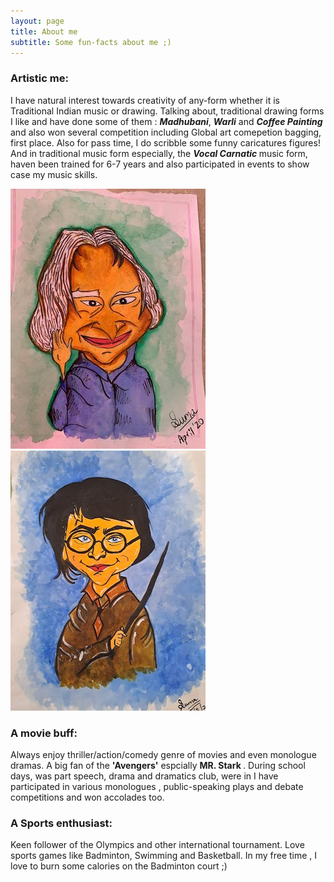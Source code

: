 ```yaml
---
layout: page
title: About me
subtitle: Some fun-facts about me ;)
---
```




### Artistic me:

I have natural interest towards creativity of any-form whether it is Traditional Indian music or drawing. Talking about, traditional drawing forms I like and have done some of them : <em><b> Madhubani</b></em>, <em><b> Warli</b></em> and <em><b> Coffee Painting</b></em> and also won several competition including Global art comepetion bagging, first place. Also for pass time, I do scribble some funny caricatures figures!<br> And in traditional music form especially, the <em><b>Vocal Carnatic </b></em> music form, haven been trained for 6-7 years and also participated in events to show case my music skills.

![Unknown-5](https://github.com/SumaAcharya/sumaacharya.github.io/blob/master/assets/img/Unknown-5.jpeg)
![Unknown-4](https://github.com/SumaAcharya/sumaacharya.github.io/blob/master/assets/img/Unknown-4.jpeg)

### A movie buff:

Always enjoy thriller/action/comedy genre of movies and even monologue dramas. A big fan of the <b> 'Avengers'</b> espcially <b> MR. Stark </b>. During school days, was part speech, drama and dramatics club, were in I have participated in various monologues , public-speaking plays and debate competitions and won accolades too.


### A Sports enthusiast:

Keen follower of the Olympics and other international tournament. Love sports games like Badminton, Swimming and Basketball. In my free time , I love to burn some calories on the Badminton court ;)





